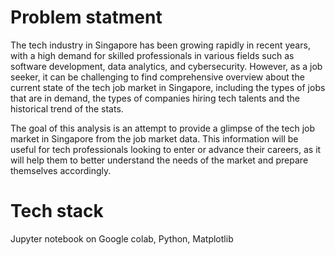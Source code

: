 # Problem statment
The tech industry in Singapore has been growing rapidly in recent years, with a high demand for skilled professionals in various fields such as software development, data analytics, and cybersecurity. However, as a job seeker, it can be challenging to find comprehensive overview about the current state of the tech job market in Singapore, including the types of jobs that are in demand, the types of companies hiring tech talents and the historical trend of the stats.

The goal of this analysis is an attempt to provide a glimpse of the tech job market in Singapore from the job market data. This information will be useful for tech professionals looking to enter or advance their careers, as it will help them to better understand the needs of the market and prepare themselves accordingly.

# Tech stack
Jupyter notebook on Google colab, Python, Matplotlib
